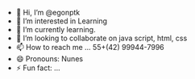 - 👋 Hi, I’m @egonptk
- 👀 I’m interested in Learning
- 🌱 I’m currently learning.
- 💞️ I’m looking to collaborate on java script, html, css
- 📫 How to reach me ... 55+(42) 99944-7996
- 😄 Pronouns: Nunes
- ⚡ Fun fact: ...

<!---
egonptk/egonptk is a ✨ special ✨ repository because its `README.md` (this file) appears on your GitHub profile.
You can click the Preview link to take a look at your changes.
--->
